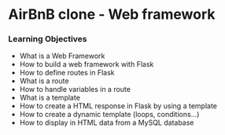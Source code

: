 # AirBnB clone - Web framework

### Learning Objectives

 - What is a Web Framework
 - How to build a web framework with Flask
 - How to define routes in Flask
 - What is a route
 - How to handle variables in a route
 - What is a template
 - How to create a HTML response in Flask by using a template
 - How to create a dynamic template (loops, conditions…)
 - How to display in HTML data from a MySQL database
